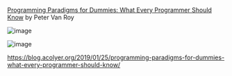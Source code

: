 

[Programming Paradigms for Dummies: What Every Programmer Should Know](http://hiperc.buffalostate.edu/courses/ACM612-F15/uploads/ACM612/VanRoy-Programming.pdf) by Peter Van Roy

![image](../images/LPC.png)

![image](../images/TPP.png)

https://blog.acolyer.org/2019/01/25/programming-paradigms-for-dummies-what-every-programmer-should-know/

